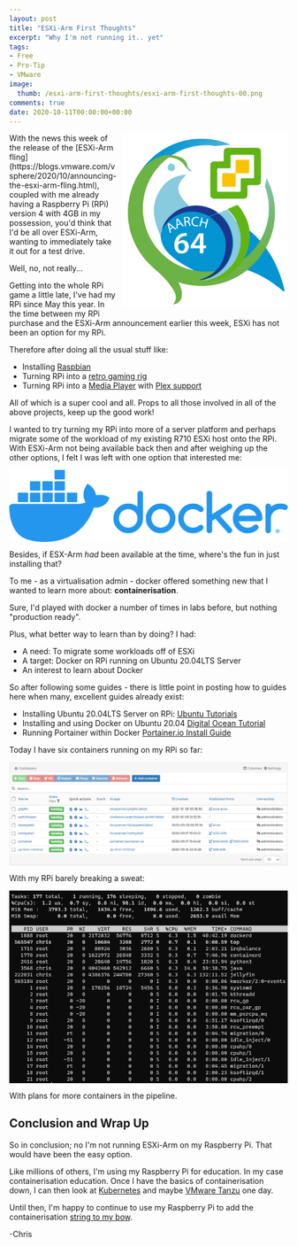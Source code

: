 ```yaml
---
layout: post
title: "ESXi-Arm First Thoughts" 
excerpt: "Why I'm not running it.. yet"
tags: 
- Free
- Pro-Tip
- VMware
image:
  thumb: /esxi-arm-first-thoughts/esxi-arm-first-thoughts-00.png
comments: true
date: 2020-10-11T00:00:00+00:00
---
```

<img style="float: right; margin: 0px 0px 10px 10px;" alt="vSphere Logo" src="/images/esxi-arm-first-thoughts/esxi-arm-first-thoughts-01.png">
With the news this week of the release of the [ESXi-Arm fling](https://blogs.vmware.com/vsphere/2020/10/announcing-the-esxi-arm-fling.html), coupled with me already having a Raspberry Pi (RPi) version 4 with 4GB in my possession, you'd think that I'd be all over ESXi-Arm, wanting to immediately take it out for a test drive.

Well, no, not really...

Getting into the whole RPi game a little late, I've had my RPi since May this year.  In the time between my RPi purchase and the ESXi-Arm announcement earlier this week, ESXi has not been an option for my RPi.  

Therefore after doing all the usual stuff like:

- Installing [Raspbian](https://www.raspbian.org/)
- Turning RPi into a [retro gaming rig](https://retropie.org.uk/)
- Turning RPi into a [Media Player](https://kodi.wiki/view/Raspberry_Pi) with [Plex support](https://mediaexperience.com/raspberry-pi-xbmc-with-raspbmc/)

All of which is a super cool and all. Props to all those involved in all of the above projects, keep up the good work!

I wanted to try turning my RPi into more of a server platform and perhaps migrate some of the workload of my existing R710 ESXi host onto the RPi. With ESXi-Arm not being available back then and after weighing up the other options, I felt I was left with one option that interested me:

<img style="display: block; margin-left: auto; margin-right: auto;" alt="Docker!" src="/images/esxi-arm-first-thoughts/esxi-arm-first-thoughts-04.png">

Besides, if ESX-Arm *had* been available at the time, where's the fun in just installing that?

To me - as a virtualisation admin - docker offered something new that I wanted to learn more about: **containerisation**. 

Sure, I'd played with docker a number of times in labs before, but nothing "production ready".

Plus, what better way to learn than by doing? I had:

- A need:  To migrate some workloads off of ESXi 
- A target: Docker on RPi running on Ubuntu 20.04LTS Server
- An interest to learn about Docker

So after following some guides - there is little point in posting how to guides here when many, excellent guides already exist:

- Installing Ubuntu 20.04LTS Server on RPi: [Ubuntu Tutorials](https://ubuntu.com/tutorials/how-to-install-ubuntu-on-your-raspberry-pi#1-overview)
- Installing and using Docker on Ubuntu 20.04 [Digital Ocean Tutorial](https://www.digitalocean.com/community/tutorials/how-to-install-and-use-docker-on-ubuntu-20-04)
- Running Portainer within Docker [Portainer.io Install Guide](https://www.portainer.io/installation/)

Today I have six containers running on my RPi so far:

<img style="display: block; margin-left: auto; margin-right: auto;" alt="RPi Containers" src="/images/esxi-arm-first-thoughts/esxi-arm-first-thoughts-02.png">

With my RPi barely breaking a sweat:

<img style="display: block; margin-left: auto; margin-right: auto;" alt="RPi top" src="/images/esxi-arm-first-thoughts/esxi-arm-first-thoughts-03.png">

With plans for more containers in the pipeline. 

## Conclusion and Wrap Up
So in conclusion; no I'm not running ESXi-Arm on my Raspberry Pi. That would have been the easy option.

Like millions of others, I'm using my Raspberry Pi for education. In my case containerisation education. Once I have the basics of containerisation down, I can then look at [Kubernetes](https://kubernetes.io/) and maybe [VMware Tanzu](https://tanzu.vmware.com/tanzu) one day.

Until then, I'm happy to continue to use my Raspberry Pi to add the containerisation [string to my bow](https://www.collinsdictionary.com/dictionary/english/a-string-to-ones-bow#:~:text=If%20someone%20has%20more%20than,many%20strings%20to%20my%20bow.&text=Collins!).

-Chris